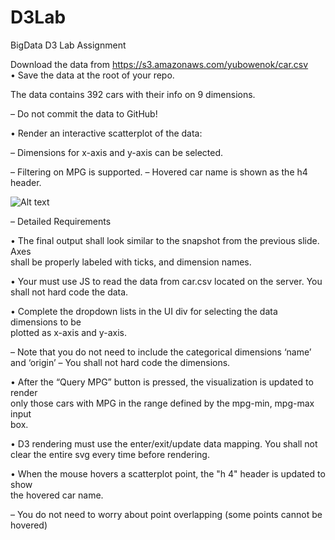 # D3Lab
BigData  D3 Lab Assignment

Download	the	data	from https://s3.amazonaws.com/yubowenok/car.csv   
• Save	the	data	at	the	root	of	your	repo. 

 The	data	contains	392	cars	with	their	info	on	9	dimensions.
 
– Do	not	commit	the	data	to	GitHub!

• Render	an	interactive	scatterplot	of	the	data:

– Dimensions	 for	x-axis	and	y-axis	can	be	selected.

– Filtering	 on	MPG	is	supported.
– Hovered	car	name	is	shown	as	the	h4	header.

![Alt text](https://dl.dropboxusercontent.com/u/98842501/D3ScreenShot.JPG "Graph ScreenShot")

– Detailed	Requirements

• The	final	output	 shall	look	similar	to	the	snapshot	 from	the	previous	 slide.	Axes	
shall	be	properly	labeled	with	ticks,	and	dimension	 names.

• Your	must	use	JS	to	read	the	data	from	 car.csv located	on	the	server.	You	shall	not	
hard	code	the	data.

• Complete	the	dropdown	 lists	in	the	UI	div	for	selecting	the	data	dimensions	 to	be	
plotted	as	x-axis	and	y-axis.	

– Note	that	you	do	not	need	 to	include	 the	categorical	 dimensions	‘name’	and	‘origin’
– You	shall	 not	hard	code	the	dimensions.

• After	the	“Query	MPG”	button	is	pressed,	the	visualization	is	updated	to	render	
only	those	 cars	with	MPG	in	the	range	defined	 by	the	mpg-min,	mpg-max	input	
box.

• D3	rendering	 must	use	the	enter/exit/update	data	mapping.	You	shall	not	clear	the	
entire	svg every	time	before	rendering.

• When	the	mouse	hovers	a	scatterplot	point,	 the	"h 4"	header	is	updated	to	show	
the	hovered	car	name.

– You	do	not	need	to	worry	about	point	overlapping	 (some	points	cannot	be	hovered)
